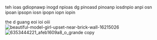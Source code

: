 teh ioas gdiopnawp inogd npioas dg pinoasd pinoanp iosdnpio anpi osn ipoan ipsopn iosn ipopn iopn iopin 

the d guang eoi ioi oiii
![beautiful-model-girl-upset-near-brick-wall-16215026](https://github.com/user-attachments/assets/b45cfc3b-afd0-44e2-8190-ed9c0637124a)
![6353444221_afeb1609a8_o_grande copy](https://github.com/user-attachments/assets/c12db558-8a1e-46f6-8e33-90ac44a55e18)

